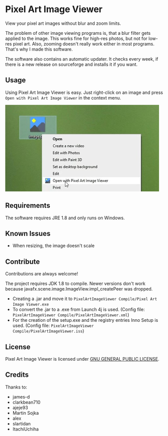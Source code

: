 # Pixel Art Image Viewer
View your pixel art images without blur and zoom limits.

The problem of other image viewing programs is, that a blur filter gets applied to the image. 
This works fine for high-res photos, but not for low-res pixel art. Also, zooming doesn't really work either in most programs. That's why I made this software.

The software also contains an automatic updater. It checks every week, if there is a new release on sourceforge and installs it if you want.

## Usage
Using Pixel Art Image Viewer is easy.
Just right-click on an image and press `Open with Pixel Art Image Viewer` in the context menu.

![Alt image of context menu showing Open with Pixel Art Image Viewer button](usage.jpg)

## Requirements
The software requires JRE 1.8 and only runs on Windows.

## Known Issues
- When resizing, the image doesn't scale

## Contribute
Contributions are always welcome!

The project requires JDK 1.8 to compile.
Newer versions don't work because javafx.scene.image.ImageView.impl_createPeer was dropped.

- Creating a .jar and move it to `PixelArtImageViewer Compile/Pixel Art Image Viewer.exe`
- To convert the .jar to a .exe from Launch 4j is used. (Config file: `PixelArtImageViewer Compile/PixelArtImageViewer.xml`)
- For the creation of the setup.exe and the registry entries Inno Setup is used. (Config file: `PixelArtImageViewer Compile/PixelArtImageViewer.iss`)

## License
Pixel Art Image Viewer is licensed under [GNU GENERAL PUBLIC LICENSE](https://www.gnu.org/licenses/gpl-3.0.en.html).

## Credits
Thanks to:
- james-d
- clarkbean710
- ajeje93
- Martin Sojka
- alex
- slartidan
- ItachiUchiha